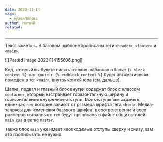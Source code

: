 ```yaml
---
date: 2023-11-14
tags:
  - музейПопова
author: Матвей
related:
---
```

--------------------
Текст заметки...В базовом шаблоне прописаны теги `<header>`, `<footer>` и `<main>`.

![[Pasted image 20231114155606.png]]

Код, который вы будете писать в своих шаблонах в блоке `{% block content %} ваш контент {% endblock content %}` будет автоматически помещен в тег `<main>`, внутрь контейнера (см. дальше).

Шапка, подвал и главный блок внутри содержат блок с классом `container`, который настраивает горизонтальную ширину и горизонтальные внутренние отступы. Все отступы там заданы в единицах `rem`, которые зависят от размера шрифта тега `<html>`. Медиа-запросы для изменения базового шрифта, в соответственно и всех размеров связанных с `rem` будут прописаны в файле общих стилей `main.css` в ветке `master`.

Также блок `main` уже имеет необходимые отступы сверху и снизу, вам это прописывать не нужно.